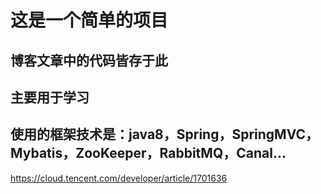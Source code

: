 # 这是一个简单的项目

## 博客文章中的代码皆存于此

## 主要用于学习

## 使用的框架技术是：java8，Spring，SpringMVC，Mybatis，ZooKeeper，RabbitMQ，Canal...

https://cloud.tencent.com/developer/article/1701636
